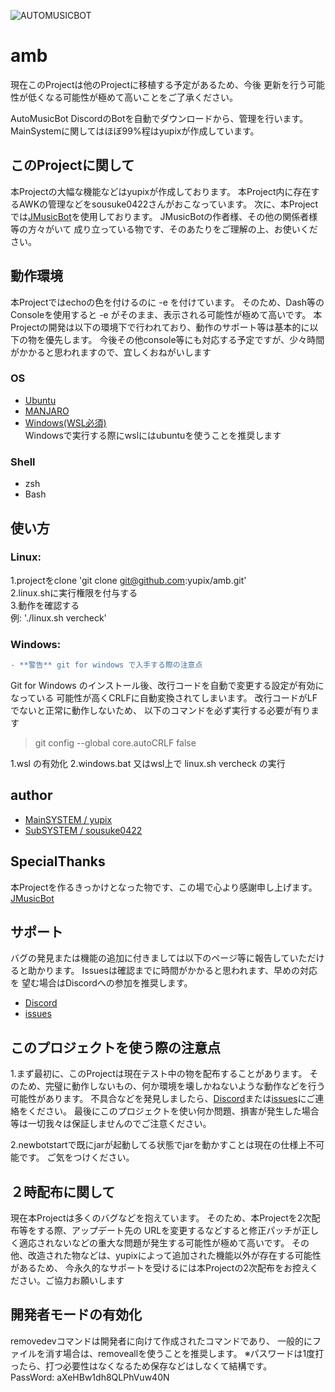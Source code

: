![AUTOMUSICBOT](https://akarinext.org/images/AUTOMUSICBOT.jpg "Image")
# amb
現在このProjectは他のProjectに移植する予定があるため、今後
更新を行う可能性が低くなる可能性が極めて高いことをご了承ください。

AutoMusicBot DiscordのBotを自動でダウンロードから、管理を行います。
MainSystemに関してはほぼ99%程はyupixが作成しています。

## このProjectに関して
本Projectの大幅な機能などはyupixが作成しております。
本Project内に存在するAWKの管理などをsousuke0422さんがおこなっています。
次に、本Projectでは[JMusicBot](https://github.com/jagrosh/MusicBot/releases)を使用しております。
JMusicBotの作者様、その他の関係者様等の方々がいて
成り立っている物です、そのあたりをご理解の上、お使いください。

## 動作環境
本Projectではechoの色を付けるのに -e を付けています。
そのため、Dash等のConsoleを使用すると -e がそのまま、表示される可能性が極めて高いです。
本Projectの開発は以下の環境下で行われており、動作のサポート等は基本的に以下の物を優先します。
今後その他console等にも対応する予定ですが、少々時間がかかると思われますので、宜しくおねがいします

### OS
- [Ubuntu](https://www.ubuntulinux.jp/)  
- [MANJARO](https://manjaro.org/)  
- [Windows(WSL必須)](https://www.microsoft.com/ja-jp/software-download/windows10ISO)  
Windowsで実行する際にwslにはubuntuを使うことを推奨します

### Shell
- zsh
- Bash

## 使い方
### Linux:
1.projectをclone
'git clone git@github.com:yupix/amb.git'  
2.linux.shに実行権限を付与する  
3.動作を確認する  
例:
'./linux.sh vercheck'

### Windows:
```diff
- **警告** git for windows で入手する際の注意点
```
Git for Windows のインストール後、改行コードを自動で変更する設定が有効になっている
可能性が高くCRLFに自動変換されてしまいます。
改行コードがLFでないと正常に動作しないため、
以下のコマンドを必ず実行する必要が有ります
> git config --global core.autoCRLF false

1.wsl の有効化
2.windows.bat 又はwsl上で linux.sh vercheck の実行

## author
- [MainSYSTEM / yupix](https://github.com/yupix/)
- [SubSYSTEM / sousuke0422](https://github.com/sousuke0422/)

## SpecialThanks
本Projectを作るきっかけとなった物です、この場で心より感謝申し上げます。
[JMusicBot](https://github.com/jagrosh/MusicBot/releases)

## サポート
バグの発見または機能の追加に付きましては以下のページ等に報告していただけると助かります。
Issuesは確認までに時間がかかると思われます、早めの対応を
望む場合はDiscordへの参加を推奨します。
- [Discord](https://discord.gg/uDNyePY)
- [issues](https://github.com/yupix/amb/issues)

## このプロジェクトを使う際の注意点
1.まず最初に、このProjectは現在テスト中の物を配布することがあります。
そのため、完璧に動作しないもの、何か環境を壊しかねないような動作などを行う可能性があります。
不具合などを発見しましたら、[Discord](https://discord.gg/uDNyePY)または[issues](https://github.com/yupix/amb/issues)にご連絡をください。
最後にこのプロジェクトを使い何か問題、損害が発生した場合等は一切我々は保証しませんのでご注意ください。

2.newbotstartで既にjarが起動してる状態でjarを動かすことは現在の仕様上不可能です。
ご気をつけください。

## ２時配布に関して
現在本Projectは多くのバグなどを抱えています。
そのため、本Projectを2次配布等をする際、アップデート先の
URLを変更するなどすると修正パッチが正しく適応されないなどの重大な問題が発生する可能性が極めて高いです。
その他、改造された物などは、yupixによって追加された機能以外が存在する可能性があるため、
今永久的なサポートを受けるには本Projectの2次配布をお控えください。ご協力お願いします

## 開発者モードの有効化
removedevコマンドは開発者に向けて作成されたコマンドであり、
一般的にファイルを消す場合は、removeallを使うことを推奨します。
※パスワードは1度打ったら、打つ必要性はなくなるため保存などはしなくて結構です。  
PassWord: aXeHBw1dh8QLPhVuw40N
